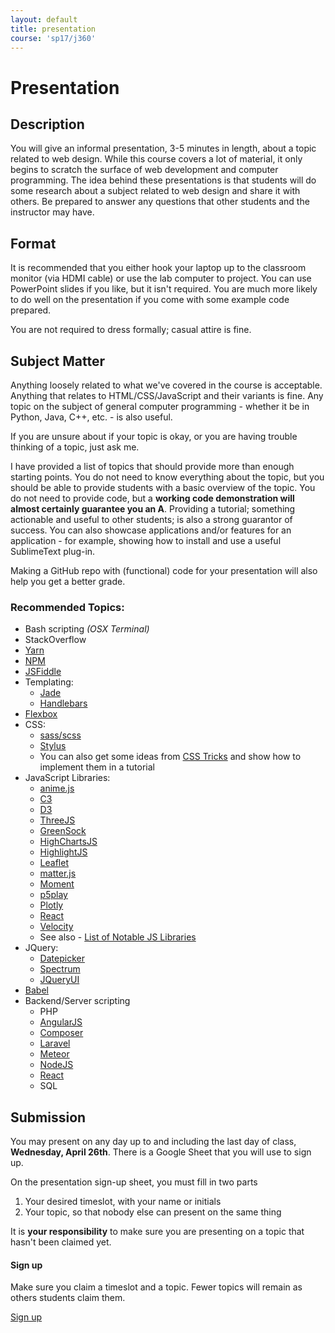 ```yaml
---
layout: default
title: presentation
course: 'sp17/j360'
---
```

# Presentation

## Description
You will give an informal presentation, 3-5 minutes in length, about a topic related to web design. While this course covers a lot of material, it only begins to scratch the surface of web development and computer programming. The idea behind these presentations is that students will do some research about a subject related to web design and share it with others. Be prepared to answer any questions that other students and the instructor may have.

## Format
It is recommended that you either hook your laptop up to the classroom monitor (via HDMI cable) or use the lab computer to project. You can use PowerPoint slides if you like, but it isn't required. You are much more likely to do well on the presentation if you come with some example code prepared.

You are not required to dress formally; casual attire is fine.

## Subject Matter
Anything loosely related to what we've covered in the course is acceptable. Anything that relates to HTML/CSS/JavaScript and their variants is fine. Any topic on the subject of general computer programming - whether it be in Python, Java, C++, etc. - is also useful.

If you are unsure about if your topic is okay, or you are having trouble thinking of a topic, just ask me.

I have provided a list of topics that should provide more than enough starting points. You do not need to know everything about the topic, but you should be able to provide students with a basic overview of the topic. You do not need to provide code, but a **working code demonstration will almost certainly guarantee you an A**. Providing a tutorial; something actionable and useful to other students; is also a strong guarantor of success. You can also showcase applications and/or features for an application - for example, showing how to install and use a useful SublimeText plug-in.

Making a GitHub repo with (functional) code for your presentation will also help you get a better grade.

### Recommended Topics:

 * Bash scripting _(OSX Terminal)_
 * StackOverflow
 * [Yarn](http://yarn.io)
 * [NPM](https://www.npmjs.com/)
 * [JSFiddle](https://jsfiddle.net/)
 * Templating:
   * [Jade](http://learnjade.com/)
   * [Handlebars](http://handlebarsjs.com/)
 * [Flexbox](https://www.w3schools.com/css/css3_flexbox.asp)
 * CSS:
   * [sass/scss](http://sass-lang.com/)
   * [Stylus](http://stylus-lang.com/)
   * You can also get some ideas from [CSS Tricks](https://css-tricks.com/) and show how to implement them in a tutorial
 * JavaScript Libraries:
   * [anime.js](http://anime-js.com/)
   * [C3](http://c3js.org/)
   * [D3](https://d3js.org/)
   * [ThreeJS](https://threejs.org/)
   * [GreenSock](https://greensock.com/)
   * [HighChartsJS](http://www.highcharts.com/)
   * [HighlightJS](https://highlightjs.org/)
   * [Leaflet](http://leafletjs.com/)
   * [matter.js](http://brm.io/matter-js/)
   * [Moment](http://momentjs.com/)
   * [p5play](http://p5play.molleindustria.org/)
   * [Plotly](https://plot.ly/javascript/)
   * [React](https://facebook.github.io/react/)
   * [Velocity](http://velocityjs.org/)
   * See also - [List of Notable JS Libraries](https://en.wikipedia.org/wiki/List_of_JavaScript_libraries)
 * JQuery:
   * [Datepicker](https://jqueryui.com/datepicker/)
   * [Spectrum](https://bgrins.github.io/spectrum/)
   * [JQueryUI](https://jqueryui.com/)
 * [Babel](https://babeljs.io/)
 * Backend/Server scripting
	* PHP
	* [AngularJS](https://angularjs.org/)
	* [Composer](https://getcomposer.org/)
	* [Laravel](https://laravel.com/)
	* [Meteor](https://www.meteor.com/)
	* [NodeJS](https://nodejs.org/en/)
	* [React](https://facebook.github.io/react/)
	* SQL

## Submission
You may present on any day up to and including the last day of class, **Wednesday, April 26th**. There is a Google Sheet that you will use to sign up.

On the presentation sign-up sheet, you must fill in two parts

1. Your desired timeslot, with your name or initials
2. Your topic, so that nobody else can present on the same thing

It is __your responsibility__ to make sure you are presenting on a topic that hasn't been claimed yet.

  <div class="card-block">
    <h4 class="card-title">Sign up</h4>
    <p class="card-text">Make sure you claim a timeslot and a topic. Fewer topics will remain as others students claim them.</p>
    <a href="https://docs.google.com/spreadsheets/d/1ihlsrUQBAJHc4umHAJmnKjqAcJMjtWl6RXdTPCXyuTk/edit?usp=sharing" class="btn btn-primary" target="_blank">Sign up</a>
  </div>

